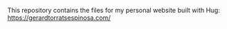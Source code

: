 This repository contains the files for my personal website built with Hug: https://gerardtorratsespinosa.com/